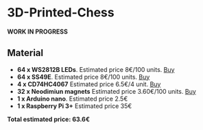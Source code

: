 # 3D-Printed-Chess

**WORK IN PROGRESS**

## Material
- **64 x WS2812B LEDs**. Estimated price 8€/100 units. [Buy](https://es.aliexpress.com/item/5-1000pcs-LED-Board-Heatsink-ws2812b-LED-chips-With-Black-White-PCB-10mm-3mm-WS2811-IC/32833250841.html)
- **64 x SS49E**. Estimated price 8€/100 units. [Buy](https://es.aliexpress.com/item/100PCS-Hall-Element-49E-OH49E-SS49E-linear-Hall-Switch/32416157741.html)
- **4 x CD74HC4067** Estimated price 6.5€/4 unit. [Buy](https://es.aliexpress.com/item/1pcs-CD74HC4067-16-Channel-Analog-Digital-Multiplexer-Breakout-Board-Module-For-Arduino/32729631800.html)
- **32 x Neodimiun magnets** Estimated price 3.60€/100 units. [Buy](https://es.aliexpress.com/item/100-unids-10mm-x-1mm-N50-Materiales-magn-ticos-im-n-de-neodimio-mini-peque-o/32850678834.html)
- **1 x Arduino nano**. Estimated price 2.5€
- **1 x Raspberry Pi 3+** Estimated price 35€

**Total estimated price: 63.6€**
